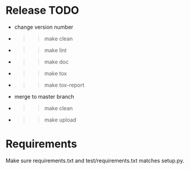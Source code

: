# Release TODO
- change version number

- >> make clean
- >> make lint
- >> make doc
- >> make tox
- >> make tox-report

- merge to master branch
- >> make clean
- >> make upload

# Requirements
Make sure requirements.txt and test/requirements.txt matches setup.py.
